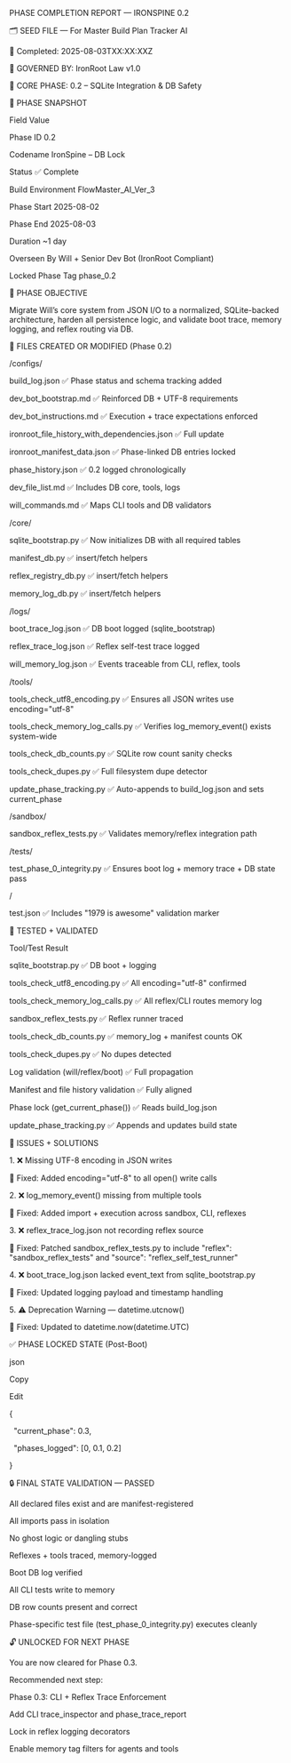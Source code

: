 PHASE COMPLETION REPORT — IRONSPINE 0.2

🗂 SEED FILE — For Master Build Plan Tracker AI

📆 Completed: 2025-08-03TXX:XX:XXZ

🔐 GOVERNED BY: IronRoot Law v1.0

🧱 CORE PHASE: 0.2 – SQLite Integration \& DB Safety



📌 PHASE SNAPSHOT

Field	Value

Phase ID	0.2

Codename	IronSpine – DB Lock

Status	✅ Complete

Build Environment	FlowMaster\_AI\_Ver\_3

Phase Start	2025-08-02

Phase End	2025-08-03

Duration	~1 day

Overseen By	Will + Senior Dev Bot (IronRoot Compliant)

Locked Phase Tag	phase\_0.2



🎯 PHASE OBJECTIVE

Migrate Will’s core system from JSON I/O to a normalized, SQLite-backed architecture, harden all persistence logic, and validate boot trace, memory logging, and reflex routing via DB.



🔧 FILES CREATED OR MODIFIED (Phase 0.2)

/configs/

build\_log.json ✅ Phase status and schema tracking added



dev\_bot\_bootstrap.md ✅ Reinforced DB + UTF-8 requirements



dev\_bot\_instructions.md ✅ Execution + trace expectations enforced



ironroot\_file\_history\_with\_dependencies.json ✅ Full update



ironroot\_manifest\_data.json ✅ Phase-linked DB entries locked



phase\_history.json ✅ 0.2 logged chronologically



dev\_file\_list.md ✅ Includes DB core, tools, logs



will\_commands.md ✅ Maps CLI tools and DB validators



/core/

sqlite\_bootstrap.py ✅ Now initializes DB with all required tables



manifest\_db.py ✅ insert/fetch helpers



reflex\_registry\_db.py ✅ insert/fetch helpers



memory\_log\_db.py ✅ insert/fetch helpers



/logs/

boot\_trace\_log.json ✅ DB boot logged (sqlite\_bootstrap)



reflex\_trace\_log.json ✅ Reflex self-test trace logged



will\_memory\_log.json ✅ Events traceable from CLI, reflex, tools



/tools/

tools\_check\_utf8\_encoding.py ✅ Ensures all JSON writes use encoding="utf-8"



tools\_check\_memory\_log\_calls.py ✅ Verifies log\_memory\_event() exists system-wide



tools\_check\_db\_counts.py ✅ SQLite row count sanity checks



tools\_check\_dupes.py ✅ Full filesystem dupe detector



update\_phase\_tracking.py ✅ Auto-appends to build\_log.json and sets current\_phase



/sandbox/

sandbox\_reflex\_tests.py ✅ Validates memory/reflex integration path



/tests/

test\_phase\_0\_integrity.py ✅ Ensures boot log + memory trace + DB state pass



/

test.json ✅ Includes "1979 is awesome" validation marker



🧪 TESTED + VALIDATED

Tool/Test	Result

sqlite\_bootstrap.py	✅ DB boot + logging

tools\_check\_utf8\_encoding.py	✅ All encoding="utf-8" confirmed

tools\_check\_memory\_log\_calls.py	✅ All reflex/CLI routes memory log

sandbox\_reflex\_tests.py	✅ Reflex runner traced

tools\_check\_db\_counts.py	✅ memory\_log + manifest counts OK

tools\_check\_dupes.py	✅ No dupes detected

Log validation (will/reflex/boot)	✅ Full propagation

Manifest and file history validation	✅ Fully aligned

Phase lock (get\_current\_phase())	✅ Reads build\_log.json

update\_phase\_tracking.py	✅ Appends and updates build state



🐞 ISSUES + SOLUTIONS

1\. ❌ Missing UTF-8 encoding in JSON writes

🔧 Fixed: Added encoding="utf-8" to all open() write calls



2\. ❌ log\_memory\_event() missing from multiple tools

🔧 Fixed: Added import + execution across sandbox, CLI, reflexes



3\. ❌ reflex\_trace\_log.json not recording reflex source

🔧 Fixed: Patched sandbox\_reflex\_tests.py to include "reflex": "sandbox\_reflex\_tests" and "source": "reflex\_self\_test\_runner"



4\. ❌ boot\_trace\_log.json lacked event\_text from sqlite\_bootstrap.py

🔧 Fixed: Updated logging payload and timestamp handling



5\. ⚠️ Deprecation Warning — datetime.utcnow()

🔧 Fixed: Updated to datetime.now(datetime.UTC)



✅ PHASE LOCKED STATE (Post-Boot)

json

Copy

Edit

{

&nbsp; "current\_phase": 0.3,

&nbsp; "phases\_logged": \[0, 0.1, 0.2]

}

🔒 FINAL STATE VALIDATION — PASSED

All declared files exist and are manifest-registered



All imports pass in isolation



No ghost logic or dangling stubs



Reflexes + tools traced, memory-logged



Boot DB log verified



All CLI tests write to memory



DB row counts present and correct



Phase-specific test file (test\_phase\_0\_integrity.py) executes cleanly



🔓 UNLOCKED FOR NEXT PHASE

You are now cleared for Phase 0.3.

Recommended next step:



Phase 0.3: CLI + Reflex Trace Enforcement



Add CLI trace\_inspector and phase\_trace\_report



Lock in reflex logging decorators



Enable memory tag filters for agents and tools

